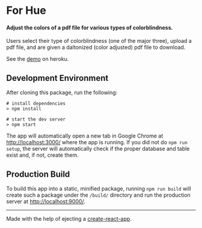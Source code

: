 # For Hue

#### Adjust the colors of a pdf file for various types of colorblindness.

Users select their type of colorblindness (one of the major three), upload a pdf file, and are given a daltonized (color adjusted) pdf file to download.

See the [demo](https://for-hue.herokuapp.com/) on heroku.

## Development Environment

After cloning this package, run the following:

```
# install dependencies
> npm install

# start the dev server
> npm start
```

The app will automatically open a new tab in Google Chrome at [http://localhost:3000/](http://localhost:3000/) where the app is running. If you did not do `npm run setup`, the server will automatically check if the proper database and table exist and, if not, create them.

## Production Build

To build this app into a static, minified package, running `npm run build` will create such a package under the `/build/` directory and run the production server at [http://localhost:9000/](http://localhost:9000/).

---

Made with the help of ejecting a [create-react-app](https://github.com/facebookincubator/create-react-app).